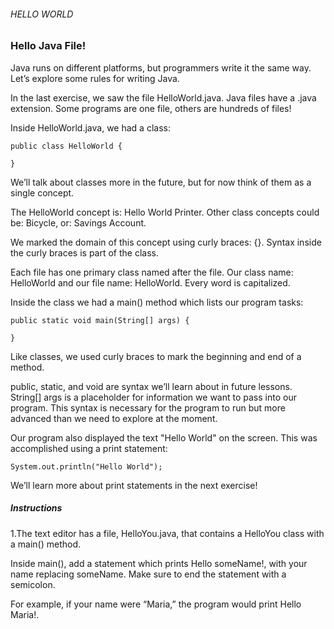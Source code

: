 ###### HELLO WORLD

### Hello Java File!

Java runs on different platforms, but programmers write it the same way. Let’s explore some rules for writing Java.

In the last exercise, we saw the file HelloWorld.java. Java files have a .java extension. Some programs are one file, others are hundreds of files!

Inside HelloWorld.java, we had a class:
```
public class HelloWorld {
 
}
```

We’ll talk about classes more in the future, but for now think of them as a single concept.

The HelloWorld concept is: Hello World Printer. Other class concepts could be: Bicycle, or: Savings Account.

We marked the domain of this concept using curly braces: {}. Syntax inside the curly braces is part of the class.

Each file has one primary class named after the file. Our class name: HelloWorld and our file name: HelloWorld. Every word is capitalized.

Inside the class we had a main() method which lists our program tasks:
```
public static void main(String[] args) {

}
```

Like classes, we used curly braces to mark the beginning and end of a method.

public, static, and void are syntax we’ll learn about in future lessons. String[] args is a placeholder for information we want to pass into our program. This syntax is necessary for the program to run but more advanced than we need to explore at the moment.

Our program also displayed the text "Hello World" on the screen. This was accomplished using a print statement:
```
System.out.println("Hello World");
```
We’ll learn more about print statements in the next exercise!

##### Instructions

1.The text editor has a file, HelloYou.java, that contains a HelloYou class with a main() method.

Inside main(), add a statement which prints Hello someName!, with your name replacing someName. Make sure to end the statement with a semicolon.

For example, if your name were “Maria,” the program would print Hello Maria!.